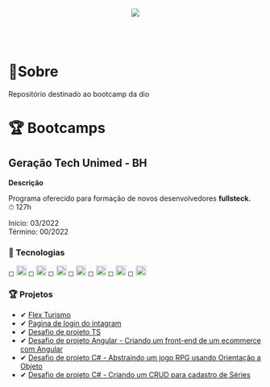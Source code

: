 <h1 align="center">
    <img src="https://ik.imagekit.io/dfnyrlf8n/Banners/Banner_Dio_vz9qJanAb.png?ik-sdk-version=javascript-1.4.3&updatedAt=1654104005558">
</h1>
<br>
<br>

# 📑Sobre
Repositório destinado ao bootcamp da dio


# 🏆 Bootcamps

## Geração Tech Unimed - BH
  **Descrição**

Programa oferecido para formação de novos desenvolvedores **fullsteck.**<br>
⏱ 127h<br>

Início: 03/2022<br>
Término: 00/2022

### 🚀 Tecnologias

◻ <img src='https://ik.imagekit.io/dfnyrlf8n/icones/html_zNLzLOtYS.svg?ik-sdk-version=javascript-1.4.3&updatedAt=1656792005481' width='20'>
◻ <img src='https://ik.imagekit.io/dfnyrlf8n/icones/css_KQZcpEPaS.svg?ik-sdk-version=javascript-1.4.3&updatedAt=1656792005275' width='20'>
◻ <img src='https://ik.imagekit.io/dfnyrlf8n/icones/Js_3cqVr4C5n.svg?ik-sdk-version=javascript-1.4.3&updatedAt=1656792005076' width='20'>
◻ <img src='https://ik.imagekit.io/dfnyrlf8n/icones/Ts_pcEFT2ikj.svg?ik-sdk-version=javascript-1.4.3&updatedAt=1656792005469' width='20'>
◻ <img src='https://ik.imagekit.io/dfnyrlf8n/icones/angular_BhCvCXtCN?ik-sdk-version=javascript-1.4.3&updatedAt=1656791545712' width='20'>
◻ <img src='https://ik.imagekit.io/dfnyrlf8n/icones/dotnet_XFUViM0ZA.png?ik-sdk-version=javascript-1.4.3&updatedAt=1656794940526' width='20'>
◻ <img src='https://ik.imagekit.io/dfnyrlf8n/icones/mysql_Ng-vWftYp.png?ik-sdk-version=javascript-1.4.3&updatedAt=1656794940412' width='20'>

### 🏆 Projetos

 * ✔ [Flex Turismo](https://github.com/rafael-ds/bootcamp_dio/tree/main/Geracao_tech_unimed-BH/Modulo%202/3-Posicionando%20elementos%20com%20flexbox%20em%20css)
 * ✔ [Pagina de login do intagram](https://github.com/rafael-ds/bootcamp_dio/tree/main/Geracao_tech_unimed-BH/Modulo%202/4-Recriando%20a%20pagina%20do%20instagram)
 * ✔ [Desafio de projeto TS](https://github.com/rafael-ds/bootcamp_dio/tree/main/Geracao_tech_unimed-BH/Modulo%203%20-%20Conhecendo%20o%20JavaScript/8-pratica-introducao-ao-typescript/1-desafio-de-projeto)
 * ✔ [Desafio de projeto Angular - Criando um front-end de um ecommerce com Angular](https://github.com/rafael-ds/bootcamp_dio/tree/main/Geracao_tech_unimed-BH/Modulo-4-Web-com-Angular/projeto_ecommerce/gamerplay)
 * ✔ [Desafio de projeto C# - Abstraindo um jogo RPG usando Orientação a Objeto](https://github.com/rafael-ds/bootcamp_dio/tree/main/Geracao_tech_unimed-BH/modulo-6-Ecossistema_NET_com_C%23/Projeto_dotNet/abstraindo_rpg_com_csharp/SaintSeiya)
 * ✔ [Desafio de projeto C# - Criando um CRUD para cadastro de Séries](https://github.com/rafael-ds/bootcamp_dio/tree/main/Geracao_tech_unimed-BH/modulo-6-Ecossistema_NET_com_C%23/Projeto_dotNet/cadastro_series/ProjetoCrudSeries)
